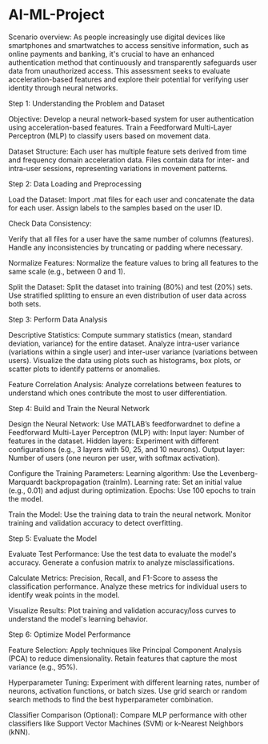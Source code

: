 # AI-ML-Project

Scenario overview: 
As people increasingly use digital devices like smartphones and smartwatches to access sensitive information, such as online payments and banking, it's crucial to have an enhanced authentication method that continuously and transparently safeguards user data from unauthorized access. This assessment seeks to evaluate acceleration-based features and explore their potential for verifying user identity through neural networks.


Step 1: Understanding the Problem and Dataset

Objective:
Develop a neural network-based system for user authentication using acceleration-based features. 
Train a Feedforward Multi-Layer Perceptron (MLP) to classify users based on movement data.

Dataset Structure:
Each user has multiple feature sets derived from time and frequency domain acceleration data. 
Files contain data for inter- and intra-user sessions, representing variations in movement patterns.

Step 2: Data Loading and Preprocessing

Load the Dataset:
Import .mat files for each user and concatenate the data for each user.
Assign labels to the samples based on the user ID.

Check Data Consistency:

Verify that all files for a user have the same number of columns (features).
Handle any inconsistencies by truncating or padding where necessary.

Normalize Features:
Normalize the feature values to bring all features to the same scale (e.g., between 0 and 1).

Split the Dataset:
Split the dataset into training (80%) and test (20%) sets.
Use stratified splitting to ensure an even distribution of user data across both sets.

Step 3: Perform Data Analysis

Descriptive Statistics:
Compute summary statistics (mean, standard deviation, variance) for the entire dataset.
Analyze intra-user variance (variations within a single user) and inter-user variance (variations between users).
Visualize the data using plots such as histograms, box plots, or scatter plots to identify patterns or anomalies.

Feature Correlation Analysis:
Analyze correlations between features to understand which ones contribute the most to user differentiation.

Step 4: Build and Train the Neural Network

Design the Neural Network:
Use MATLAB’s feedforwardnet to define a Feedforward Multi-Layer Perceptron (MLP) with:
Input layer: Number of features in the dataset.
Hidden layers: Experiment with different configurations (e.g., 3 layers with 50, 25, and 10 neurons).
Output layer: Number of users (one neuron per user, with softmax activation).

Configure the Training Parameters:
Learning algorithm: Use the Levenberg-Marquardt backpropagation (trainlm).
Learning rate: Set an initial value (e.g., 0.01) and adjust during optimization.
Epochs: Use 100 epochs to train the model.

Train the Model:
Use the training data to train the neural network.
Monitor training and validation accuracy to detect overfitting.

Step 5: Evaluate the Model

Evaluate Test Performance:
Use the test data to evaluate the model's accuracy.
Generate a confusion matrix to analyze misclassifications.

Calculate Metrics:
Precision, Recall, and F1-Score to assess the classification performance.
Analyze these metrics for individual users to identify weak points in the model.

Visualize Results:
Plot training and validation accuracy/loss curves to understand the model's learning behavior.

Step 6: Optimize Model Performance

Feature Selection:
Apply techniques like Principal Component Analysis (PCA) to reduce dimensionality.
Retain features that capture the most variance (e.g., 95%).

Hyperparameter Tuning:
Experiment with different learning rates, number of neurons, activation functions, or batch sizes.
Use grid search or random search methods to find the best hyperparameter combination.

Classifier Comparison (Optional):
Compare MLP performance with other classifiers like Support Vector Machines (SVM) or k-Nearest Neighbors (kNN).
